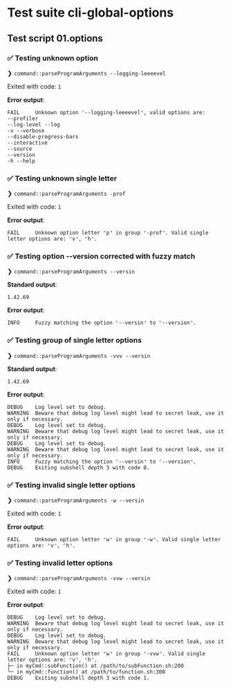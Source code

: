 # Test suite cli-global-options

## Test script 01.options

### ✅ Testing unknown option

❯ `command::parseProgramArguments --logging-leeeevel`

Exited with code: `1`

**Error output**:

```text
FAIL     Unknown option ⌜--logging-leeeevel⌝, valid options are:
--profiler
--log-level --log
-v --verbose
--disable-progress-bars
--interactive
--source
--version
-h --help
```

### ✅ Testing unknown single letter

❯ `command::parseProgramArguments -prof`

Exited with code: `1`

**Error output**:

```text
FAIL     Unknown option letter ⌜p⌝ in group ⌜-prof⌝. Valid single letter options are: ⌜v⌝, ⌜h⌝.
```

### ✅ Testing option --version corrected with fuzzy match

❯ `command::parseProgramArguments --versin`

**Standard output**:

```text
1.42.69
```

**Error output**:

```text
INFO     Fuzzy matching the option ⌜--versin⌝ to ⌜--version⌝.
```

### ✅ Testing group of single letter options

❯ `command::parseProgramArguments -vvv --versin`

**Standard output**:

```text
1.42.69
```

**Error output**:

```text
DEBUG    Log level set to debug.
WARNING  Beware that debug log level might lead to secret leak, use it only if necessary.
DEBUG    Log level set to debug.
WARNING  Beware that debug log level might lead to secret leak, use it only if necessary.
DEBUG    Log level set to debug.
WARNING  Beware that debug log level might lead to secret leak, use it only if necessary.
INFO     Fuzzy matching the option ⌜--versin⌝ to ⌜--version⌝.
DEBUG    Exiting subshell depth 3 with code 0.
```

### ✅ Testing invalid single letter options

❯ `command::parseProgramArguments -w --versin`

Exited with code: `1`

**Error output**:

```text
FAIL     Unknown option letter ⌜w⌝ in group ⌜-w⌝. Valid single letter options are: ⌜v⌝, ⌜h⌝.
```

### ✅ Testing invalid letter options

❯ `command::parseProgramArguments -vvw --versin`

Exited with code: `1`

**Error output**:

```text
DEBUG    Log level set to debug.
WARNING  Beware that debug log level might lead to secret leak, use it only if necessary.
DEBUG    Log level set to debug.
WARNING  Beware that debug log level might lead to secret leak, use it only if necessary.
FAIL     Unknown option letter ⌜w⌝ in group ⌜-vvw⌝. Valid single letter options are: ⌜v⌝, ⌜h⌝.
├─ in myCmd::subFunction() at /path/to/subFunction.sh:200
╰─ in myCmd::function() at /path/to/function.sh:300
DEBUG    Exiting subshell depth 3 with code 1.
```

